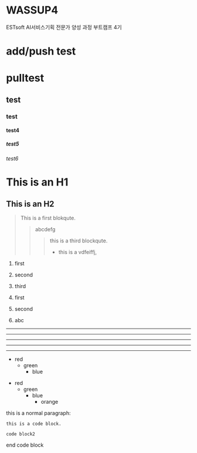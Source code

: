 # WASSUP4
ESTsoft AI서비스기획 전문가 양성 과정 부트캠프 4기

# add/push test

# pulltest
## test
### test
#### test4
##### test5
###### test6


This is an H1
=============

This is an H2
----------

> This is a first blokqute.
> >abcdefg
> >>this is a third blockqute.
> >>* this is a vdfeiffj,

1. first
2. second
3. third

3. first
5. second
1. abc

***
* * *
*****
- - -
------------

* red
  * green
    * blue
+ red
  + green
    + blue
      * orange

this is a normal paragraph:

    this is a code block.
    
    code block2
  
end code block
